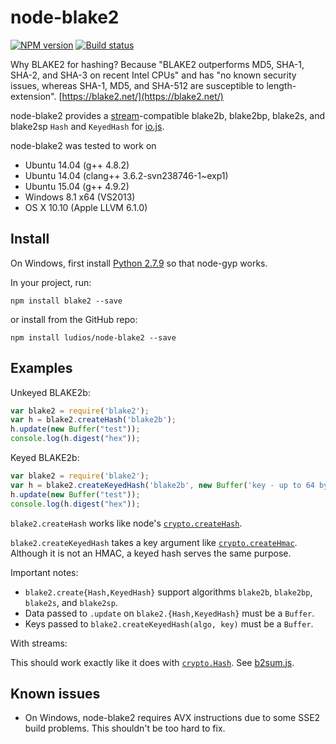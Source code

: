 node-blake2
===

[![NPM version][npm-image]][npm-url]
[![Build status][travis-image]][travis-url]

Why BLAKE2 for hashing?  Because "BLAKE2 outperforms MD5, SHA-1, SHA-2,
and SHA-3 on recent Intel CPUs" and has "no known security issues, whereas
SHA-1, MD5, and SHA-512 are susceptible to length-extension".
[https://blake2.net/](https://blake2.net/)

node-blake2 provides a [stream](https://iojs.org/api/stream.html)-compatible
blake2b, blake2bp, blake2s, and blake2sp `Hash` and `KeyedHash` for [io.js](https://iojs.org/).

node-blake2 was tested to work on
-	Ubuntu 14.04 (g++ 4.8.2)
-	Ubuntu 14.04 (clang++ 3.6.2-svn238746-1~exp1)
-	Ubuntu 15.04 (g++ 4.9.2)
-	Windows 8.1 x64 (VS2013)
-	OS X 10.10 (Apple LLVM 6.1.0)


Install
---

On Windows, first install [Python 2.7.9](https://www.python.org/downloads/release/python-279/) so that node-gyp works.

In your project, run:

```
npm install blake2 --save
```

or install from the GitHub repo:

```
npm install ludios/node-blake2 --save
```


Examples
---

Unkeyed BLAKE2b:

```js
var blake2 = require('blake2');
var h = blake2.createHash('blake2b');
h.update(new Buffer("test"));
console.log(h.digest("hex"));
```

Keyed BLAKE2b:

```js
var blake2 = require('blake2');
var h = blake2.createKeyedHash('blake2b', new Buffer('key - up to 64 bytes for blake2b, 32 for blake2s'));
h.update(new Buffer("test"));
console.log(h.digest("hex"));
```

`blake2.createHash` works like node's
[`crypto.createHash`](https://iojs.org/api/crypto.html#crypto_crypto_createhash_algorithm).

`blake2.createKeyedHash` takes a key argument like
[`crypto.createHmac`](https://iojs.org/api/crypto.html#crypto_crypto_createhmac_algorithm_key).
Although it is not an HMAC, a keyed hash serves the same purpose.

Important notes:

-	`blake2.create{Hash,KeyedHash}` support algorithms `blake2b`, `blake2bp`,
	`blake2s`, and `blake2sp`.
-	Data passed to `.update` on `blake2.{Hash,KeyedHash}` must be a `Buffer`.
-	Keys passed to `blake2.createKeyedHash(algo, key)` must be a `Buffer`.

With streams:

This should work exactly like it does with [`crypto.Hash`](https://iojs.org/api/crypto.html#crypto_crypto_createhash_algorithm).  See [b2sum.js](https://github.com/ludios/node-blake2/blob/master/b2sum.js).


Known issues
---

-	On Windows, node-blake2 requires AVX instructions due to some SSE2 build
	problems.  This shouldn't be too hard to fix.

[npm-image]: https://img.shields.io/npm/v/blake2.svg
[npm-url]: https://npmjs.org/package/blake2
[travis-image]: https://img.shields.io/travis/ludios/node-blake2.svg
[travis-url]: https://travis-ci.org/ludios/node-blake2
